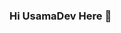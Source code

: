 ### Hi UsamaDev Here 👋

<!--
**usama7365/usama7365** is a ✨ _special_ ✨ repository because its `README.md` (this file) appears on your GitHub profile.

Here are some ideas to get you started:

- 🔭 I’m currently working on Full stack development.
- 🌱 I’m currently learning Devops.
- 👯 I’m looking to collaborate on Contribute to Open Source.
- 🤔 I’m looking for help with participating in Hackathons or Coding Challenges and Contributing to Open Source.
- 💬 With a mastery of both React and Node, this Full Stack Developer excels at building robust and scalable web applications. Armed with a deep understanding of front-end and back-end technologies, they seamlessly integrate user-friendly interfaces with powerful server-side functionalities, delivering exceptional user experiences and efficient code solutions.👨🏻‍💻✅💻

- 📫 How to reach me: usamaaamirsohail@gmail.com
- 😄 Pronouns: UsamaDev
- ⚡ Fun fact: What gets me up in the morning - Epic problem solving, scaling organizations, inventing the future, and having fun doing it every day!

